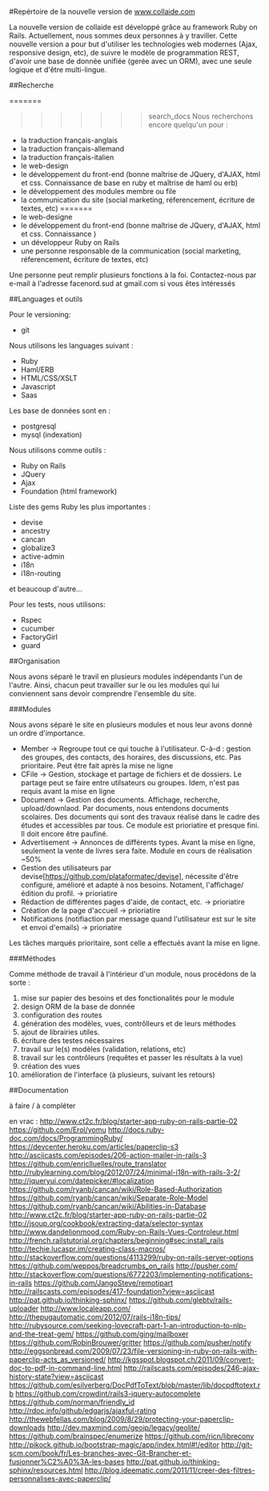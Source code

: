 #Repértoire de la nouvelle version de www.collaide.com

La nouvelle version de collaide est développé grâce au framework Ruby on Rails. Actuellement, nous sommes deux personnes
à y traviller.
Cette nouvelle version a pour but d'utiliser les technologies web modernes (Ajax, responsive design, etc), de suivre
le modèle de programmation REST, d'avoir une base de donnée unifiée (gerée avec un ORM), avec une seule logique et d'être
multi-lingue.

##Recherche

=======
>>>>>>> search_docs
Nous recherchons encore quelqu'un pour :
* la traduction français-anglais
* la traduction français-allemand
* la traduction français-italien
* le web-design
* le développement du front-end (bonne maîtrise de JQuery, d'AJAX, html et css. Connaissance de base en ruby et maîtrise de haml ou erb)
* le développement des modules membre ou file
* la communication du site (social marketing, réferencement, écriture de textes, etc)
=======
* le web-designe
* le développement du front-end (bonne maîtrise de JQuery, d'AJAX, html et css. Connaissance )
* un développeur Ruby on Rails
* une personne responsable de la communication (social marketing, réferencement, écriture de textes, etc)

Une personne peut remplir plusieurs fonctions à la foi. Contactez-nous par e-mail à l'adresse facenord.sud at gmail.com
si vous êtes intéressés

##Languages et outils

Pour le versioning:
* git

Nous utilisons les languages suivant :
* Ruby
* Haml/ERB
* HTML/CSS/XSLT
* Javascript
* Saas

Les base de données sont en :
* postgresql
* mysql (indexation)


Nous utilisons comme outils :
* Ruby on Rails
* JQuery
* Ajax
* Foundation (html framework)

Liste des gems Ruby les plus importantes :
* devise
* ancestry
* cancan
* globalize3
* active-admin
* i18n
* i18n-routing

et beaucoup d'autre...

Pour les tests, nous utilisons:
* Rspec
* cucumber
* FactoryGirl
* guard

##Organisation

Nous avons séparé le travil en plusieurs modules indépendants l'un de l'autre. Ainsi, chacun peut travailler sur le ou les modules qui lui conviennent sans devoir comprendre l'ensemble du site.

###Modules

Nous avons séparé le site en plusieurs modules et nous leur avons donné un ordre d'importance. 
* Member -> Regroupe tout ce qui touche à l'utilisateur. C-à-d : gestion des groupes, des contacts, des horaires, des discussions, etc. Pas prioritaire. Peut être fait après la mise ne ligne
* CFile -> Gestion, stockage et partage de fichiers et de dossiers. Le partage peut se faire entre utilsateurs ou groupes. Idem, n'est pas requis avant la mise en ligne
* Document -> Gestion des documents. Affichage, recherche, upload/downlaod. Par documents, nous entendons documents scolaires. Des documents qui sont des travaux réalisé dans le cadre des études et accessibles par tous. Ce module est prioriatire et presque fini. Il doit encore être paufiné.
* Advertisement -> Annonces de différents types. Avant la mise en ligne, seulement la vente de livres sera faite. Module en cours de réalisation ~50%
* Gestion des utilisateurs par devise[https://github.com/plataformatec/devise], nécessite d'être configuré, amélioré et adapté à nos besoins. Notament, l'affichage/édition du profil. -> prioriatire
* Rédaction de différentes pages d'aide, de contact, etc.  -> prioriatire
* Création de la page d'accueil  -> prioriatire
* Notifications (notifiaction par message quand l'utilisateur est sur le site et envoi d'emails)  -> prioriatire

Les tâches marqués prioritaire, sont celle a effectués avant la mise en ligne.   


###Méthodes

Comme méthode de travail à l'intérieur d'un module, nous procédons de la sorte :
1. mise sur papier des besoins et des fonctionalités pour le module
2. design ORM de la base de donnée
3. configuration des routes
4. génération des modèles, vues, contrôlleurs et de leurs méthodes
5. ajout de librairies utiles.
6. écriture des testes nécessaires
7. travail sur le(s) modèles (validation, relations, etc)
8. travail sur les contrôleurs (requêtes et passer les résultats à la vue)
9. création des vues
10. amélioration de l'interface (à plusieurs, suivant les retours)

##Documentation

à faire / à compléter

en vrac :
http://www.ct2c.fr/blog/starter-app-ruby-on-rails-partie-02
https://github.com/Erol/yomu
http://docs.ruby-doc.com/docs/ProgrammingRuby/
https://devcenter.heroku.com/articles/paperclip-s3
http://asciicasts.com/episodes/206-action-mailer-in-rails-3
https://github.com/enriclluelles/route_translator
http://rubylearning.com/blog/2012/07/24/minimal-i18n-with-rails-3-2/
http://jqueryui.com/datepicker/#localization
https://github.com/ryanb/cancan/wiki/Role-Based-Authorization
https://github.com/ryanb/cancan/wiki/Separate-Role-Model
https://github.com/ryanb/cancan/wiki/Abilities-in-Database
http://www.ct2c.fr/blog/starter-app-ruby-on-rails-partie-02
http://jsoup.org/cookbook/extracting-data/selector-syntax
http://www.dandelionmood.com/Ruby-on-Rails-Vues-Controleur.html
http://french.railstutorial.org/chapters/beginning#sec:install_rails
http://techie.lucaspr.im/creating-class-macros/
http://stackoverflow.com/questions/4113299/ruby-on-rails-server-options
https://github.com/weppos/breadcrumbs_on_rails
http://pusher.com/
http://stackoverflow.com/questions/6772203/implementing-notifications-in-rails
https://github.com/JangoSteve/remotipart
http://railscasts.com/episodes/417-foundation?view=asciicast
http://pat.github.io/thinking-sphinx/
https://github.com/glebtv/rails-uploader
http://www.localeapp.com/
http://thepugautomatic.com/2012/07/rails-i18n-tips/
http://rubysource.com/seeking-lovecraft-part-1-an-introduction-to-nlp-and-the-treat-gem/
https://github.com/ging/mailboxer
https://github.com/RobinBrouwer/gritter
https://github.com/pusher/notify
http://eggsonbread.com/2009/07/23/file-versioning-in-ruby-on-rails-with-paperclip-acts_as_versioned/
http://kgsspot.blogspot.ch/2011/09/convert-doc-to-pdf-in-command-line.html
http://railscasts.com/episodes/246-ajax-history-state?view=asciicast
https://github.com/esilverberg/DocPdfToText/blob/master/lib/docpdftotext.rb
https://github.com/crowdint/rails3-jquery-autocomplete
https://github.com/norman/friendly_id
http://rdoc.info/github/edgarjs/ajaxful-rating
http://thewebfellas.com/blog/2009/8/29/protecting-your-paperclip-downloads
http://dev.maxmind.com/geoip/legacy/geolite/
https://github.com/brainspec/enumerize
https://github.com/ricn/libreconv
http://pikock.github.io/bootstrap-magic/app/index.html#!/editor
http://git-scm.com/book/fr/Les-branches-avec-Git-Brancher-et-fusionner%C2%A0%3A-les-bases
http://pat.github.io/thinking-sphinx/resources.html
http://blog.ideematic.com/2011/11/creer-des-filtres-personnalises-avec-paperclip/


